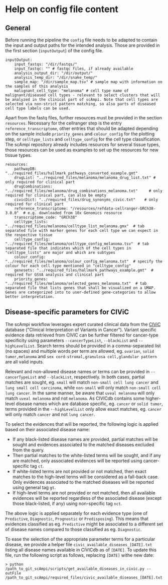 # Help on config file content

## General

Before running the pipeline the `config` file needs to be adapted to contain the input and output paths for the intended analysis. Those are provided in the first section (`inputOutput`) of the config file.

    inputOutput:
        input_fastqs: "/dir/fastqs/"
        input_fastqc: "" # fastqc files, if already available
        analysis_output_dir: "/dir/output/"
        analysis_temp_dir: "/dir/snake_temp/"
        sample_map: "/dir/sample_map.tsv" # sample map with information on the samples of this analysis
        malignant_cell_type: "melanoma" # cell type name of malignant/diseased cell types - relevant to select clusters that will be analyzed in the clinical part of scAmpi. Note that cell types are selected via non-strict pattern matching, so also parts of diseased cell type labels can be used.

Apart from the fastq files, further resources must be provided in the section `resources`. Necessary for the cellranger step is the entry `reference_transcriptome`, other entries that should be adapted depending on the sample include `priority_genes` and `colour_config` for the plotting step, or `celltype_lists` and `celltype_config` for the cell type classification.
The scAmpi repository already includes resources for several tissue types, those resources can be used as examples to set up the resources for new tissue types.

    resources:
        pathwayDB: "../required_files/hallmark_pathways_converted_example.gmt"
        drugList: "../required_files/melanoma/melanoma_drug_list.txt" # only required for clinical part
        drugCombinations: "../required_files/melanoma/drug_combinations_melanoma.txt"     # only required for clinical part, can also be empty
        civicDict: "../required_files/drug_synonyms_civic.txt"    # only required for clinical part
        reference_transcriptome: "/resources/refdata-cellranger-GRCh38-3.0.0"  # e.g. downloaded from 10x Genomics resource 
        transcriptome_code: "GRCh38"
        celltype_lists: "../required_files/melanoma/celltype_list_melanoma.gmx"  # tab separated file with marker genes for each cell type we can expect in the respective tissue
        celltype_config: "../required_files/melanoma/celltype_config_melanoma.tsv"  # tab separated file that indicates which of the cell types in "celltype_lists" are major and which are subtypes
        colour_config: "../required_files/melanoma/colour_config_melanoma.txt"  # specify the colour for each cell type mentioned in "celltype_config"
        genesets: "../required_files/hallmark_pathways_example.gmt"  # required for GSVA analysis and clinical part
        priority_genes: "../required_files/melanoma/selected_genes_melanoma.txt"  # tab separated file that lists genes that shall be visualized on a UMAP. Genes are categorized into to user-defined gene-categories to allow better interpretation.


## Disease-specific parameters for CIViC

The scAmpi workflow leverages expert curated clinical data from the [CIViC](https://civicdb.org) database ("Clinical Interpretation of Variants in Cancer"). Variant specific evidence data retrieved from CIVIC can be further filtered for cancer-type specificity using parameters `--cancerTypeList`, `--blackList` and `--highLevelList`. Search terms should be provided in a comma-separated list (no spaces) and multiple words per term are allowed, eg. `ovarian`, `solid tumor,melanoma` and `sex cord-stromal,granulosa cell,glandular pattern` are all valid inputs.

Relevant and non-allowed disease names or terms can be provided in `--cancerTypeList` and `--blackList`, respectively. In both cases, partial matches are sought, eg. `small` will match `non-small cell lung cancer` and `lung small cell carcinoma`, while `non-small` will only match `non-small cell lung cancer`. In the same manner, be aware that `uveal melanoma` will only match `uveal melanoma` and not `melanoma`. As CIVICdb contains some higher-level disease names which are database specific, eg. `cancer` or `solid tumor`, terms provided in the `--highLevelList` only allow exact matches, eg. `cancer` will only match `cancer` and not `lung cancer`.

To select the evidences that will be reported, the following logic is applied based on their associated disease name:
* If any black-listed disease names are provided, partial matches will be sought and evidences associated to the matched diseases excluded from the query.
* Then partial matches to the white-listed terms will be sought, and if any are matched, only associated evidences will be reported using cancer-specific tag `ct`.
* If white-listed terms are not provided or not matched, then exact matches to the high-level terms will be considered as a fall-back case. Only evidences associated to the matched diseases will be reported using general tag `gt`.
* If high-level terms are not provided or not matched, then all available evidences will be reported regardless of the associated disease (except those black-listed, if any) using non-specific tag `nct`.

The above logic is applied separately for each evidence type (one of `Predictive`, `Diagnostic`, `Prognostic` or `Predisposing`). This means that evidences classified as eg. `Predictive` might be associated to a different set of disease names compared to those classified as eg. `Diagnostic`.

To ease the selection of the appropriate parameter terms for a particular disease, we provide a helper file `civic_available_diseases_[DATE].txt` listing all disease names available in CIVICdb as of `[DATE]`. To update this file, run the following script as follows, replacing `[DATE]` withe new date:

    > python /path_to_git_scAmpi/scripts/get_available_diseases_in_civic.py --outFile /path_to_git_scAmpi/required_files/civic_available_diseases_[DATE].txt


